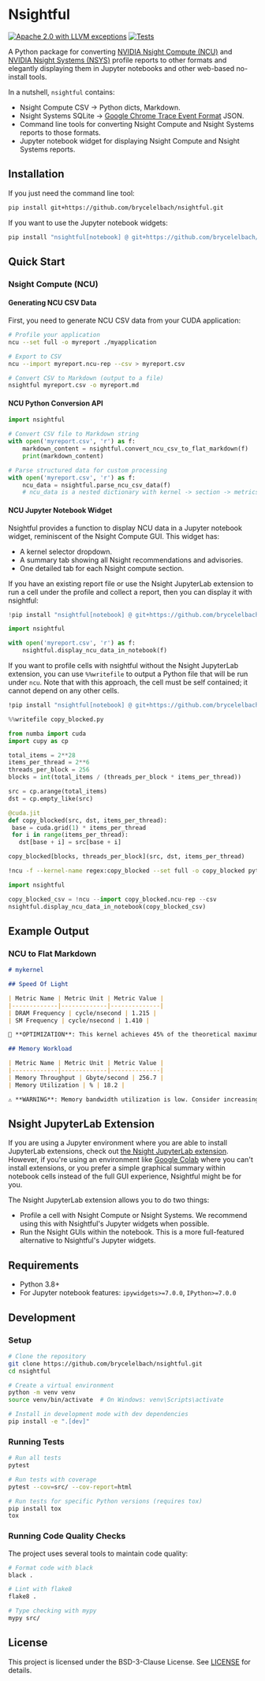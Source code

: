 # Nsightful

[![Apache 2.0 with LLVM exceptions](https://img.shields.io/badge/license-Apache%202.0%20with%20LLVM%20exceptions-blue.svg)](LICENSE)
[![Tests](https://github.com/brycelelbach/nsightful/actions/workflows/test.yml/badge.svg)](https://github.com/brycelelbach/nsightful/actions/workflows/test.yml)

A Python package for converting [NVIDIA Nsight Compute (NCU)](https://developer.nvidia.com/nsight-compute)
and [NVIDIA Nsight Systems (NSYS)](https://developer.nvidia.com/nsight-systems) profile reports to
other formats and elegantly displaying them in Jupyter notebooks and other web-based no-install
tools.

In a nutshell, `nsightful` contains:
- Nsight Compute CSV -> Python dicts, Markdown.
- Nsight Systems SQLite -> [Google Chrome Trace Event Format](https://perfetto.dev/docs/getting-started/other-formats#chrome-json-format) JSON.
- Command line tools for converting Nsight Compute and Nsight Systems reports to those formats.
- Jupyter notebook widget for displaying Nsight Compute and Nsight Systems reports.

## Installation

If you just need the command line tool:

```bash
pip install git+https://github.com/brycelelbach/nsightful.git
```

If you want to use the Jupyter notebook widgets:

```bash
pip install "nsightful[notebook] @ git+https://github.com/brycelelbach/nsightful.git"
```

## Quick Start

### Nsight Compute (NCU)

#### Generating NCU CSV Data

First, you need to generate NCU CSV data from your CUDA application:

```bash
# Profile your application
ncu --set full -o myreport ./myapplication

# Export to CSV
ncu --import myreport.ncu-rep --csv > myreport.csv

# Convert CSV to Markdown (output to a file)
nsightful myreport.csv -o myreport.md
```

#### NCU Python Conversion API

```python
import nsightful

# Convert CSV file to Markdown string
with open('myreport.csv', 'r') as f:
    markdown_content = nsightful.convert_ncu_csv_to_flat_markdown(f)
    print(markdown_content)

# Parse structured data for custom processing
with open('myreport.csv', 'r') as f:
    ncu_data = nsightful.parse_ncu_csv_data(f)
    # ncu_data is a nested dictionary with kernel -> section -> metrics/rules
```

#### NCU Jupyter Notebook Widget

Nsightful provides a function to display NCU data in a Jupyter notebook widget, reminiscent of the
Nsight Compute GUI.
This widget has:
- A kernel selector dropdown.
- A summary tab showing all Nsight recommendations and advisories.
- One detailed tab for each Nsight compute section.

If you have an existing report file or use the Nsight JupyterLab extension to run a cell under the
profile and collect a report, then you can display it with nsightful:

```python
!pip install "nsightful[notebook] @ git+https://github.com/brycelelbach/nsightful.git"
```

```python
import nsightful

with open('myreport.csv', 'r') as f:
    nsightful.display_ncu_data_in_notebook(f)
```

If you want to profile cells with nsightful without the Nsight JupyterLab extension, you can use
`%%writefile` to output a Python file that will be run under `ncu`. Note that with this approach,
the cell must be self contained; it cannot depend on any other cells.

```bash
!pip install "nsightful[notebook] @ git+https://github.com/brycelelbach/nsightful.git"
```

```python
%%writefile copy_blocked.py

from numba import cuda
import cupy as cp

total_items = 2**28
items_per_thread = 2**6
threads_per_block = 256
blocks = int(total_items / (threads_per_block * items_per_thread))

src = cp.arange(total_items)
dst = cp.empty_like(src)

@cuda.jit
def copy_blocked(src, dst, items_per_thread):
 base = cuda.grid(1) * items_per_thread
 for i in range(items_per_thread):
   dst[base + i] = src[base + i]

copy_blocked[blocks, threads_per_block](src, dst, items_per_thread)
```

```bash
!ncu -f --kernel-name regex:copy_blocked --set full -o copy_blocked python copy_blocked.py
```

```python
import nsightful

copy_blocked_csv = !ncu --import copy_blocked.ncu-rep --csv
nsightful.display_ncu_data_in_notebook(copy_blocked_csv)
```

## Example Output

### NCU to Flat Markdown

```markdown
# mykernel

## Speed Of Light

| Metric Name | Metric Unit | Metric Value |
|-------------|-------------|--------------|
| DRAM Frequency | cycle/nsecond | 1.215 |
| SM Frequency | cycle/nsecond | 1.410 |

🔧 **OPTIMIZATION**: This kernel achieves 45% of the theoretical maximum DRAM bandwidth...

## Memory Workload

| Metric Name | Metric Unit | Metric Value |
|-------------|-------------|--------------|
| Memory Throughput | Gbyte/second | 256.7 |
| Memory Utilization | % | 18.2 |

⚠️ **WARNING**: Memory bandwidth utilization is low. Consider increasing arithmetic intensity...
```

## Nsight JupyterLab Extension

If you are using a Jupyter environment where you are able to install JupyterLab extensions, check
out [the Nsight JupyterLab extension](https://pypi.org/project/jupyterlab-nvidia-nsight/).
However, if you're using an environment like [Google Colab](https://colab.research.google.com/)
where you can't install extensions, or you prefer a simple graphical summary within notebook cells
instead of the full GUI experience, Nsightful might be for you.

The Nsight JupyterLab extension allows you to do two things:

- Profile a cell with Nsight Compute or Nsight Systems. We recommend using this with Nsightful's
  Jupyter widgets when possible.
- Run the Nsight GUIs within the notebook. This is a more full-featured alternative to Nsightful's
  Jupyter widgets.

## Requirements

- Python 3.8+
- For Jupyter notebook features: `ipywidgets>=7.0.0`, `IPython>=7.0.0`

## Development

### Setup

```bash
# Clone the repository
git clone https://github.com/brycelelbach/nsightful.git
cd nsightful

# Create a virtual environment
python -m venv venv
source venv/bin/activate  # On Windows: venv\Scripts\activate

# Install in development mode with dev dependencies
pip install -e ".[dev]"
```

### Running Tests

```bash
# Run all tests
pytest

# Run tests with coverage
pytest --cov=src/ --cov-report=html

# Run tests for specific Python versions (requires tox)
pip install tox
tox
```

### Running Code Quality Checks

The project uses several tools to maintain code quality:

```bash
# Format code with black
black .

# Lint with flake8
flake8 .

# Type checking with mypy
mypy src/
```

## License

This project is licensed under the BSD-3-Clause License. See [LICENSE](LICENSE) for details.
